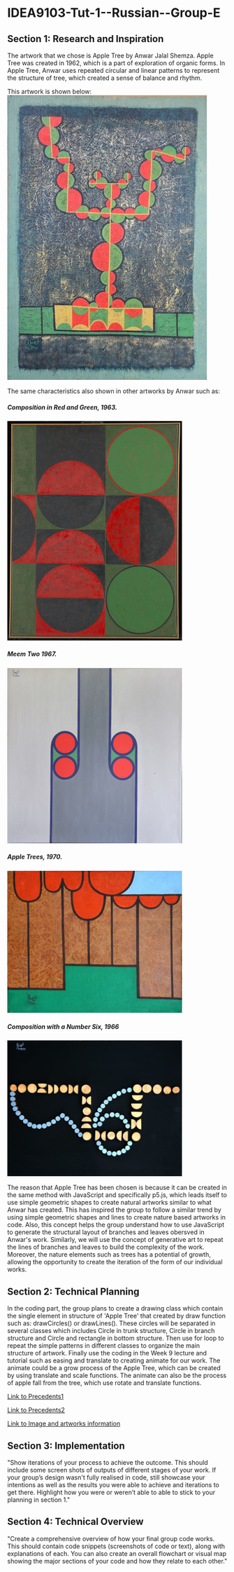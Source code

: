 # IDEA9103-Tut-1--Russian--Group-E

## Section 1: Research and Inspiration
The artwork that we chose is Apple Tree by Anwar Jalal Shemza.
Apple Tree was created in 1962, which is a part of exploration of organic forms. In Apple Tree, Anwar uses repeated circular and linear patterns to represent the structure of tree, which created a sense of balance and rhythm.

This artwork is shown below:
![Apple Tree, 1962.](Images/Anwar%20Jalal%20Shemza%20Apple%20Tree.jpeg)

The same characteristics also shown in other artworks by Anwar such as: 

##### Composition in Red and Green, 1963.
<img src="Images/t14768-10-orig_orig.jpeg" alt="" width="400">


##### Meem Two 1967.
<img src="Images/9800343-orig_orig.jpeg" alt="" width="400">


##### Apple Trees, 1970.
<img src="Images/anwar-jalal-shemza-apple-trees-361-orig_orig.jpeg" alt="" width="400">


##### Composition with a Number Six, 1966

<img src="Images/22224-842-orig_orig.jpeg" alt="" width="400">



The reason that Apple Tree has been chosen is because it can be created in the same method with JavaScript and specifically p5.js, which leads itself to use simple geometric shapes to create natural artworks similar to what Anwar has created. This has inspired the group to follow a similar trend by using simple geometric shapes and lines to create nature based artworks in code. Also, this concept helps the group understand how to use JavaScript to generate the structural layout of branches and leaves obersved in Anwar's work. Similarly, we will use the concept of generative art to repeat the lines of branches and leaves to build the complexity of the work.
Moreover, the nature elements such as trees has a potential of growth, allowing the opportunity to create the iteration of the form of our individual works.

## Section 2: Technical Planning
In the coding part, the group plans to create a drawing class which contain the single element in structure of 'Apple Tree' that created by draw function such as: drawCircles() or drawLines(). These circles will be separated in several classes which includes Circle in trunk structure, Circle in branch structure and Circle and rectangle in bottom structure. Then use for loop to repeat the simple patterns in different classes to organize the main structure of artwork. Finally use the coding in the Week 9 lecture and tutorial such as easing and translate to creating animate for our work. The animate could be a grow process of the Apple Tree, which can be created by using translate and scale functions. The animate can also be the process of apple fall from the tree, which use rotate and translate functions.

[Link to Precedents1](https://openprocessing.org/sketch/2225948)

[Link to Precedents2](https://openprocessing.org/sketch/138954)

[Link to Image and artworks information](https://www.anwarshemza.com/publiccollections1.html)

## Section 3: Implementation
"Show iterations of your process to achieve the outcome. This should include some screen shots of outputs of different stages of your work. If your group’s design wasn't fully realised in code, still showcase your intentions as well as the results you were able to achieve and iterations to get there. Highlight how you were or weren’t able to able to stick to your planning in section 1."

## Section 4: Technical Overview
"Create a comprehensive overview of how your final group code works. This should contain code snippets (screenshots of code or text), along with explanations of each. You can also create an overall flowchart or visual map showing the major sections of your code and how they relate to each other."